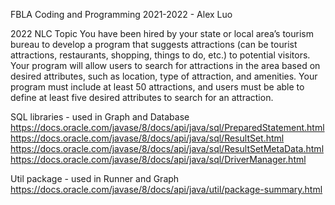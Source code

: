 FBLA Coding and Programming 2021-2022 - Alex Luo

2022 NLC Topic
You have been hired by your state or local area’s tourism bureau to develop
a program that suggests attractions (can be tourist attractions, restaurants,
shopping, things to do, etc.) to potential visitors. Your program will allow
users to search for attractions in the area based on desired attributes, such as
location, type of attraction, and amenities. Your program must include at least
50 attractions, and users must be able to define at least five desired attributes
to search for an attraction.

SQL libraries - used in Graph and Database
https://docs.oracle.com/javase/8/docs/api/java/sql/PreparedStatement.html
https://docs.oracle.com/javase/8/docs/api/java/sql/ResultSet.html
https://docs.oracle.com/javase/8/docs/api/java/sql/ResultSetMetaData.html
https://docs.oracle.com/javase/8/docs/api/java/sql/DriverManager.html

Util package - used in Runner and Graph
https://docs.oracle.com/javase/8/docs/api/java/util/package-summary.html
